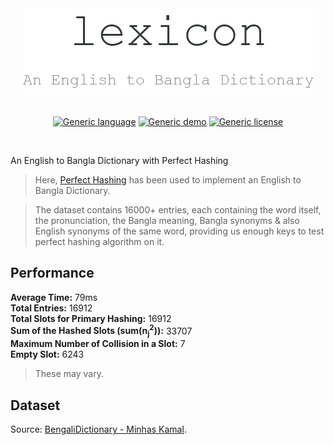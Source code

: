<div align="center">
    <a href="https://smmehrab.github.io/lexicon/">
        <img src="https://github.com/smmehrab/lexicon/blob/master/assets/pngs/lexicon.png">
    </a>
</div>

<br>

<div align="center">
    
[![Generic language](https://img.shields.io/badge/Language-Javascript-yellow.svg)](https://developer.mozilla.org/en-US/docs/Web/JavaScript)
[![Generic demo](https://img.shields.io/badge/Demo-Active-Green.svg)](https://smmehrab.github.io/lexicon/)
[![Generic license](https://img.shields.io/badge/License-MIT-yellow.svg)](https://github.com/smmehrab/lexicon/blob/documentation/LICENSE)

</div>

<br>

An English to Bangla Dictionary with Perfect Hashing

> Here, [Perfect Hashing](https://en.wikipedia.org/wiki/Perfect_hash_function) has been used to implement an English to Bangla Dictionary. 

> The dataset contains 16000+ entries, each containing the word itself, the pronunciation, the Bangla meaning, Bangla synonyms & also English synonyms of the same word, providing us enough keys to test perfect hashing algorithm on it. 

## Performance 
**Average Time:** 79ms <br>
**Total Entries:** 16912 <br>
**Total Slots for Primary Hashing:** 16912 <br>
**Sum of the Hashed Slots (sum(n<sub>j</sub><sup>2</sup>)):** 33707 <br>
**Maximum Number of Collision in a Slot:** 7 <br>
**Empty Slot:** 6243 <br>
> These may vary.

## Dataset
Source: [BengaliDictionary - Minhas Kamal](https://github.com/MinhasKamal/BengaliDictionary).